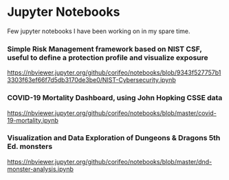 # Jupyter Notebooks
Few jupyter notebooks I have been working on in my spare time.

### Simple Risk Management framework based on NIST CSF, useful to define a protection profile and visualize exposure
https://nbviewer.jupyter.org/github/corifeo/notebooks/blob/9343f527757b13303f63ef66f7d5db3170de3be0/NIST-Cybersecurity.ipynb

### COVID-19 Mortality Dashboard, using John Hopking CSSE data
https://nbviewer.jupyter.org/github/corifeo/notebooks/blob/master/covid-19-mortality.ipynb

### Visualization and Data Exploration of Dungeons & Dragons 5th Ed. monsters
https://nbviewer.jupyter.org/github/corifeo/notebooks/blob/master/dnd-monster-analysis.ipynb
